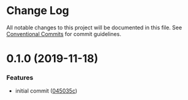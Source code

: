 # Change Log

All notable changes to this project will be documented in this file.
See [Conventional Commits](https://conventionalcommits.org) for commit guidelines.

# 0.1.0 (2019-11-18)


### Features

* initial commit ([045035c](https://github.com/up42/frontend-monorepo/commit/045035c9d1b8b7e5d2254f19177f65caec613b7d))
